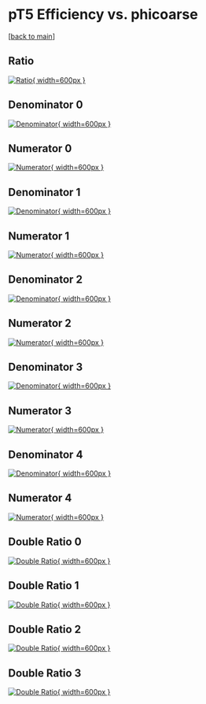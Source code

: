 # pT5 Efficiency vs. phicoarse

[[back to main](./)]



## Ratio

[![Ratio](../mtv/var/pT5_vtr_0_-1_eff_phicoarse.png){ width=600px }](../mtv/var/pT5_vtr_0_-1_eff_phicoarse.pdf)

## Denominator 0

[![Denominator](../mtv/den/pT5_vtr_0_-1_eff_phicoarse_den0.png){ width=600px }](../mtv/den/pT5_vtr_0_-1_eff_phicoarse_den0.pdf)

## Numerator 0

[![Numerator](../mtv/num/pT5_vtr_0_-1_eff_phicoarse_num0.png){ width=600px }](../mtv/num/pT5_vtr_0_-1_eff_phicoarse_num0.pdf)

## Denominator 1

[![Denominator](../mtv/den/pT5_vtr_0_-1_eff_phicoarse_den1.png){ width=600px }](../mtv/den/pT5_vtr_0_-1_eff_phicoarse_den1.pdf)

## Numerator 1

[![Numerator](../mtv/num/pT5_vtr_0_-1_eff_phicoarse_num1.png){ width=600px }](../mtv/num/pT5_vtr_0_-1_eff_phicoarse_num1.pdf)

## Denominator 2

[![Denominator](../mtv/den/pT5_vtr_0_-1_eff_phicoarse_den2.png){ width=600px }](../mtv/den/pT5_vtr_0_-1_eff_phicoarse_den2.pdf)

## Numerator 2

[![Numerator](../mtv/num/pT5_vtr_0_-1_eff_phicoarse_num2.png){ width=600px }](../mtv/num/pT5_vtr_0_-1_eff_phicoarse_num2.pdf)

## Denominator 3

[![Denominator](../mtv/den/pT5_vtr_0_-1_eff_phicoarse_den3.png){ width=600px }](../mtv/den/pT5_vtr_0_-1_eff_phicoarse_den3.pdf)

## Numerator 3

[![Numerator](../mtv/num/pT5_vtr_0_-1_eff_phicoarse_num3.png){ width=600px }](../mtv/num/pT5_vtr_0_-1_eff_phicoarse_num3.pdf)

## Denominator 4

[![Denominator](../mtv/den/pT5_vtr_0_-1_eff_phicoarse_den4.png){ width=600px }](../mtv/den/pT5_vtr_0_-1_eff_phicoarse_den4.pdf)

## Numerator 4

[![Numerator](../mtv/num/pT5_vtr_0_-1_eff_phicoarse_num4.png){ width=600px }](../mtv/num/pT5_vtr_0_-1_eff_phicoarse_num4.pdf)

## Double Ratio 0

[![Double Ratio](../mtv/ratio/pT5_vtr_0_-1_eff_phicoarse_ratio0.png){ width=600px }](../mtv/ratio/pT5_vtr_0_-1_eff_phicoarse_ratio0.pdf)

## Double Ratio 1

[![Double Ratio](../mtv/ratio/pT5_vtr_0_-1_eff_phicoarse_ratio1.png){ width=600px }](../mtv/ratio/pT5_vtr_0_-1_eff_phicoarse_ratio1.pdf)

## Double Ratio 2

[![Double Ratio](../mtv/ratio/pT5_vtr_0_-1_eff_phicoarse_ratio2.png){ width=600px }](../mtv/ratio/pT5_vtr_0_-1_eff_phicoarse_ratio2.pdf)

## Double Ratio 3

[![Double Ratio](../mtv/ratio/pT5_vtr_0_-1_eff_phicoarse_ratio3.png){ width=600px }](../mtv/ratio/pT5_vtr_0_-1_eff_phicoarse_ratio3.pdf)

